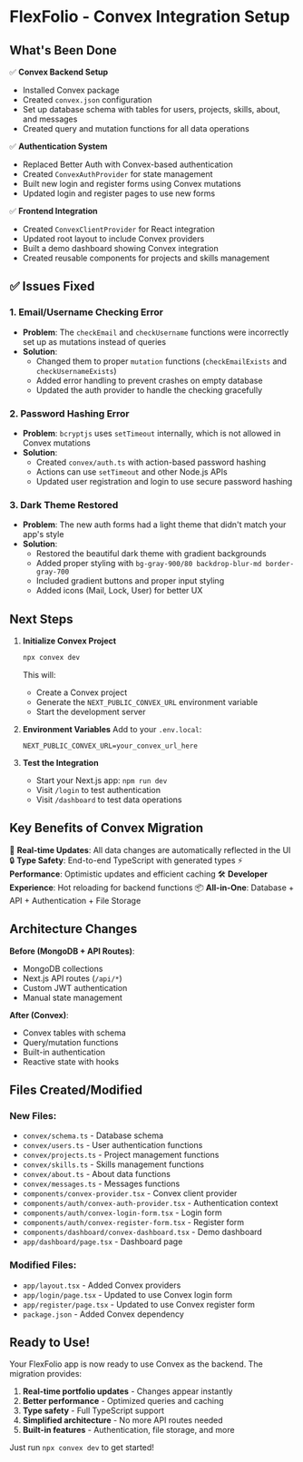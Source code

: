 # FlexFolio - Convex Integration Setup

## What's Been Done

✅ **Convex Backend Setup**
- Installed Convex package
- Created `convex.json` configuration
- Set up database schema with tables for users, projects, skills, about, and messages
- Created query and mutation functions for all data operations

✅ **Authentication System**
- Replaced Better Auth with Convex-based authentication
- Created `ConvexAuthProvider` for state management
- Built new login and register forms using Convex mutations
- Updated login and register pages to use new forms

✅ **Frontend Integration**
- Created `ConvexClientProvider` for React integration
- Updated root layout to include Convex providers
- Built a demo dashboard showing Convex integration
- Created reusable components for projects and skills management

## ✅ **Issues Fixed**

### **1. Email/Username Checking Error**
- **Problem**: The `checkEmail` and `checkUsername` functions were incorrectly set up as mutations instead of queries
- **Solution**: 
  - Changed them to proper `mutation` functions (`checkEmailExists` and `checkUsernameExists`)
  - Added error handling to prevent crashes on empty database
  - Updated the auth provider to handle the checking gracefully

### **2. Password Hashing Error**
- **Problem**: `bcryptjs` uses `setTimeout` internally, which is not allowed in Convex mutations
- **Solution**: 
  - Created `convex/auth.ts` with action-based password hashing
  - Actions can use `setTimeout` and other Node.js APIs
  - Updated user registration and login to use secure password hashing

### **3. Dark Theme Restored**
- **Problem**: The new auth forms had a light theme that didn't match your app's style
- **Solution**: 
  - Restored the beautiful dark theme with gradient backgrounds
  - Added proper styling with `bg-gray-900/80 backdrop-blur-md border-gray-700`
  - Included gradient buttons and proper input styling
  - Added icons (Mail, Lock, User) for better UX

## Next Steps

1. **Initialize Convex Project**
   ```bash
   npx convex dev
   ```
   This will:
   - Create a Convex project
   - Generate the `NEXT_PUBLIC_CONVEX_URL` environment variable
   - Start the development server

2. **Environment Variables**
   Add to your `.env.local`:
   ```
   NEXT_PUBLIC_CONVEX_URL=your_convex_url_here
   ```

3. **Test the Integration**
   - Start your Next.js app: `npm run dev`
   - Visit `/login` to test authentication
   - Visit `/dashboard` to test data operations

## Key Benefits of Convex Migration

🚀 **Real-time Updates**: All data changes are automatically reflected in the UI
🔒 **Type Safety**: End-to-end TypeScript with generated types
⚡ **Performance**: Optimistic updates and efficient caching
🛠️ **Developer Experience**: Hot reloading for backend functions
📦 **All-in-One**: Database + API + Authentication + File Storage

## Architecture Changes

**Before (MongoDB + API Routes)**:
- MongoDB collections
- Next.js API routes (`/api/*`)
- Custom JWT authentication
- Manual state management

**After (Convex)**:
- Convex tables with schema
- Query/mutation functions
- Built-in authentication
- Reactive state with hooks

## Files Created/Modified

### New Files:
- `convex/schema.ts` - Database schema
- `convex/users.ts` - User authentication functions
- `convex/projects.ts` - Project management functions
- `convex/skills.ts` - Skills management functions
- `convex/about.ts` - About data functions
- `convex/messages.ts` - Messages functions
- `components/convex-provider.tsx` - Convex client provider
- `components/auth/convex-auth-provider.tsx` - Authentication context
- `components/auth/convex-login-form.tsx` - Login form
- `components/auth/convex-register-form.tsx` - Register form
- `components/dashboard/convex-dashboard.tsx` - Demo dashboard
- `app/dashboard/page.tsx` - Dashboard page

### Modified Files:
- `app/layout.tsx` - Added Convex providers
- `app/login/page.tsx` - Updated to use Convex login form
- `app/register/page.tsx` - Updated to use Convex register form
- `package.json` - Added Convex dependency

## Ready to Use!

Your FlexFolio app is now ready to use Convex as the backend. The migration provides:

1. **Real-time portfolio updates** - Changes appear instantly
2. **Better performance** - Optimized queries and caching
3. **Type safety** - Full TypeScript support
4. **Simplified architecture** - No more API routes needed
5. **Built-in features** - Authentication, file storage, and more

Just run `npx convex dev` to get started!
